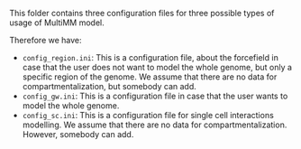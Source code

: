 This folder contains three configuration files for three possible types of usage of MultiMM model.

Therefore we have:

- `config_region.ini`: This is a configuration file, about the forcefield in case that the user does not want to model the whole genome, but only a specific region of the genome. We assume that there are no data for compartmentalization, but somebody can add.
- `config_gw.ini`: This is a configuration file in case that the user wants to model the whole genome.
- `config_sc.ini`: This is a configuration file for single cell interactions modelling. We assume that there are no data for compartmentalization. However, somebody can add.
